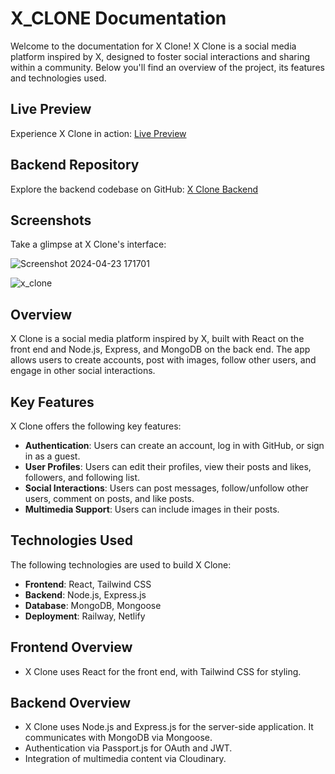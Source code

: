 # X_CLONE Documentation

Welcome to the documentation for X Clone! X Clone is a social media platform inspired by X, designed to foster social interactions and sharing within a community. Below you'll find an overview of the project, its features and technologies used.

## Live Preview

Experience X Clone in action: [Live Preview](https://x-clone-bemimg.netlify.app/)

## Backend Repository

Explore the backend codebase on GitHub: [X Clone Backend](https://github.com/beMimg/backend_x_clone)

## Screenshots

Take a glimpse at X Clone's interface:

![Screenshot 2024-04-23 171701](https://github.com/beMimg/frontend_x_clone/assets/126000960/e9d04d8c-30ea-4182-a683-7d759cd5df81)

![x_clone](https://github.com/beMimg/frontend_x_clone/assets/126000960/3b1cc42b-b526-4e08-ad1d-131091643bba)

## Overview

X Clone is a social media platform inspired by X, built with React on the front end and Node.js, Express, and MongoDB on the back end. The app allows users to create accounts, post with images, follow other users, and engage in other social interactions.

## Key Features

X Clone offers the following key features:

- **Authentication**: Users can create an account, log in with GitHub, or sign in as a guest.
- **User Profiles**: Users can edit their profiles, view their posts and likes, followers, and following list.
- **Social Interactions**: Users can post messages, follow/unfollow other users, comment on posts, and like posts.
- **Multimedia Support**: Users can include images in their posts.

## Technologies Used

The following technologies are used to build X Clone:

- **Frontend**: React, Tailwind CSS
- **Backend**: Node.js, Express.js
- **Database**: MongoDB, Mongoose
- **Deployment**: Railway, Netlify

## Frontend Overview

- X Clone uses React for the front end, with Tailwind CSS for styling.

## Backend Overview

- X Clone uses Node.js and Express.js for the server-side application. It communicates with MongoDB via Mongoose.
- Authentication via Passport.js for OAuth and JWT.
- Integration of multimedia content via Cloudinary.

